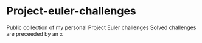# Project-euler-challenges
Public collection of my personal Project Euler challenges
Solved challenges are preceeded by an x
